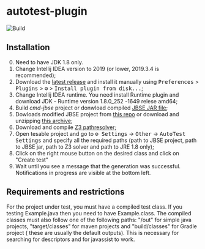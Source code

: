 # autotest-plugin

![Build](https://github.com/Team-Black/AutoTestIntelijPugin/workflows/Build/badge.svg)

<!-- Plugin description -->


<!-- Plugin description end -->

## Installation
  0. Need to have JDK 1.8 only.
  1. Change Intellij IDEA version to 2019 (or lower, 2019.3.4 is recommended);
  2. Download the [latest release](https://github.com/Team-Black/AutoTestIntelijPugin/releases/latest) and install it manually using
  <kbd>Preferences</kbd> > <kbd>Plugins</kbd> > <kbd>⚙️</kbd> > <kbd>Install plugin from disk...</kbd>;
  3. Change Intellij IDEA runtime. You need install Runtime plugin and download JDK - Runtime version 1.8.0_252 -1649 relese amd64;
  4. Build *cmd-jbse* project or donwload compiled [JBSE JAR file](./all-in-one-jar-1.0-SNAPSHOT.jar);
  5. Dowloads modified JBSE project from [this repo](https://github.com/Team-Black/JavaAutoTest) or download and unzipping [this archive](./JBSEhome.rar);
  6. Download and compile [Z3 pathresolver](https://github.com/Z3Prover/z3);
  7. Open tesable project and go to <kbd>⚙️ Settings</kbd> -> <kbd>Other</kbd> -> <kbd>AutoTest Settings</kbd>  and specify all the required paths (path to JBSE project, path to JBSE jar, path to Z3 solver and path to JRE 1.8 only);
  8. Click on the right mouse button on the desired class and click on "Create test"
  9. Wait until you see a message that the generation was successful. Notifications in progress are visible at the bottom left.

## Requirements and restrictions
For the project under test, you must have a compiled test class. If you testing Example.java then you need to have Example.class. 
The compiled classes must also follow one of the following paths: "/out" for simple java projects, "target/classes" for maven projects and "build/classes" for Gradle project ( these are usually the default outputs).
This is necessary for searching for descriptors and for javassist to work.
